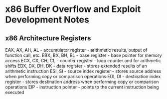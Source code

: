 # x86 Buffer Overflow and Exploit Development Notes


## x86 Architecture Registers
EAX, AX, AH, AL - accumulator register - arithmetic results, output of function call, etc.
EBX, BX, BH, BL - base register - base pointer for memory access
ECX, CX, CH, CL - counter register - loop counter and for arithmetic shifts
EDX, DX, DH, DK - data register - stores extended results of an arithmetic instruction
ESI, SI         - source index register - stores source address when performing copy or comparison operations
EDI, DI         - destination index register - stores destination address when performing copy or comparison operations
EIP             - instruction pointer - points to the current instruction being executed
